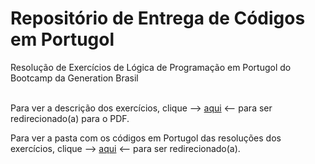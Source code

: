 # Repositório de Entrega de Códigos em Portugol

Resolução de Exercícios de Lógica de Programação em Portugol do Bootcamp da Generation Brasil <br><br>


Para ver a descrição dos exercícios, clique --> [aqui](https://github.com/dimitrimarinho/generation-logic-port/blob/c910c1b3d5a5fb869763f8ce76fab7cae507a81d/PDF-Exercicios/INTRO-CS-2%20Exerc%C3%ADcios%20de%20l%C3%B3gica%20de%20programa%C3%A7%C3%A3o.pdf) <-- para ser redirecionado(a) para o PDF.

Para ver a pasta com os códigos em Portugol das resoluções dos exercícios, clique --> [aqui](https://github.com/dimitrimarinho/generation-logic-port/blob/c910c1b3d5a5fb869763f8ce76fab7cae507a81d/PDF-Exercicios/INTRO-CS-2%20Exerc%C3%ADcios%20de%20l%C3%B3gica%20de%20programa%C3%A7%C3%A3o.pdf) <-- para ser redirecionado(a).
